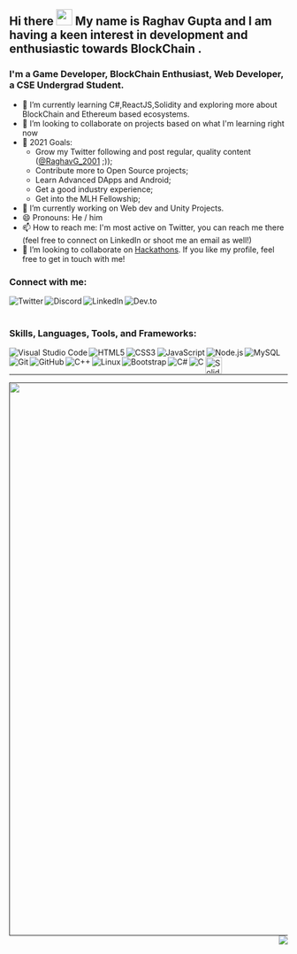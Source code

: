 ## Hi there <img src="https://github.com/TheDudeThatCode/TheDudeThatCode/blob/master/Assets/Hi.gif" width="29px"> My name is Raghav Gupta and I am having a keen interest in development and enthusiastic towards BlockChain . 

### I'm a Game Developer, BlockChain Enthusiast, Web Developer, a CSE Undergrad Student.

- 🌱 I’m currently learning C#,ReactJS,Solidity and exploring more about BlockChain and Ethereum based ecosystems.
- 👯 I’m looking to collaborate on projects based on what I'm learning right now
- 🥅 2021 Goals: 
  - Grow my Twitter following and post regular, quality content ([@RaghavG_2001][twitter] ;));
  - Contribute more to Open Source projects;
  - Learn Advanced DApps and Android; 
  - Get a good industry experience; 
  - Get into the MLH Fellowship;
- 🔭 I’m currently working on Web dev and Unity Projects.
- 😄 Pronouns: He / him
- 📫 How to reach me: I'm most active on Twitter, you can reach me there (feel free to connect on LinkedIn or shoot me an email as well!)
- 👯 I’m looking to collaborate on [Hackathons](https://devpost.com/hackathons). If you like my profile, feel free to get in touch with me!

### Connect with me:
[<img align="left" alt="Twitter" src="https://img.shields.io/twitter/follow/RaghavG_2001?color=blue&label=%40RaghavG_2001&logo=twitter&style=for-the-badge"/>][twitter]

[<img align="left" alt="Discord" src="https://img.shields.io/discord/384024830988648450?color=blue&label=Discord&logo=discord&style=for-the-badge"/>][discord]
[<img align="left" alt="LinkedIn" src="https://img.shields.io/badge/LinkedIn-0077B5?style=for-the-badge&logo=linkedin&logoColor=white"/>][linkedin]
[<img align="left" alt="Dev.to" src="https://img.shields.io/badge/dev.to-0A0A0A?style=for-the-badge&logo=dev.to&logoColor=white"/>][dev.to]
<br />
<br />

### Skills, Languages, Tools, and Frameworks:

<img align="left" alt="Visual Studio Code" src="https://icongr.am/material/microsoft-visual-studio-code.svg" />
<img align="left" alt="HTML5" src="https://icongr.am/devicon/html5-original-wordmark.svg" />
<img align="left" alt="CSS3" src="https://icongr.am/devicon/css3-original-wordmark.svg" />
<img align="left" alt="JavaScript" src="https://icongr.am/devicon/javascript-original.svg" />
<img align="left" alt="Node.js" src="https://icongr.am/devicon/nodejs-original.svg" />
<img align="left" alt="MySQL" src="https://icongr.am/devicon/mysql-original-wordmark.svg" />
<img align="left" alt="Git" src="https://icongr.am/devicon/git-original-wordmark.svg"/>
<img align="left" alt="GitHub" src="https://icongr.am/devicon/github-original-wordmark.svg" />
<img align="left" alt="C++" src="https://icongr.am/devicon/cplusplus-original.svg?size=30&color=currentColor" />
<img align="left" alt="Linux" src="https://icongr.am/devicon/ubuntu-plain-wordmark.svg" />
<img align="left" alt="Bootstrap" src="https://icongr.am/devicon/bootstrap-plain-wordmark.svg" />
<img align="left" alt="C#" src="https://icongr.am/devicon/csharp-original.svg?size=30&color=currentColor" />
<img align="left" alt="C" src="https://icongr.am/devicon/c-original.svg" />
<img align="left" height="30" alt="Solidity" src="https://cdn.worldvectorlogo.com/logos/solidity.svg" />
<br />
<br />

---


<a href="">
  <img align="left" width="1000" src="https://github-readme-stats.vercel.app/api?username=RaghavGupta70&count_private=true&include_all_commits=true&show_icons=true&title_color=007bff&text_color=e7e7e7&icon_color=007bff&bg_color=171c28" />
</a>
<a href="">
  <img align="right" src="https://github-readme-stats.vercel.app/api/top-langs/?username=RaghavGupta70&layout=compact&title_color=007bff&text_color=e7e7e7&icon_color=007bff&bg_color=171c28" />
</a>


[twitter]: https://twitter.com/RaghavG_2001
[linkedin]: https://www.linkedin.com/in/raghav-gupta-538557167/
[dev.to]: https://dev.to/raghavgupta70/
[discord]: https://discord.gg/ttv.Lazarbeam_69#6969

